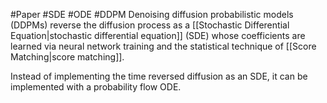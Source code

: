 #Paper #SDE #ODE #DDPM 
Denoising diffusion probabilistic models (DDPMs) reverse the diffusion process as a [[Stochastic Differential Equation|stochastic differential equation]] (SDE) whose coefficients are learned via neural network training and the statistical technique of [[Score Matching|score matching]].

Instead of implementing the time reversed diffusion as an SDE, it can be implemented with a probability flow ODE. 
